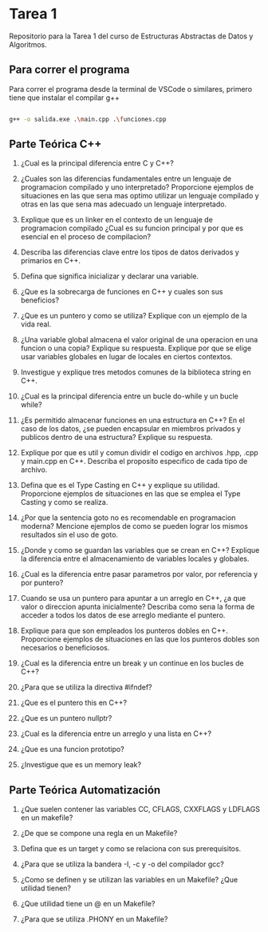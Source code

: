 # Tarea 1
Repositorio para la Tarea 1 del curso de Estructuras Abstractas de Datos y Algoritmos.


## Para correr el programa

Para correr el programa desde la terminal de VSCode o similares, primero tiene que instalar el compilar g++

```bash

g++ -o salida.exe .\main.cpp .\funciones.cpp

```




## Parte Teórica C++



1. ¿Cual es la principal diferencia entre C y C++?


2. ¿Cuales son las diferencias fundamentales entre un lenguaje de programacion compilado y uno interpretado?
Proporcione ejemplos de situaciones en las que serıa mas optimo utilizar un lenguaje compilado y otras en las que serıa mas adecuado un lenguaje interpretado.


3. Explique que es un linker en el contexto de un lenguaje de programacion compilado
¿Cual es su funcion principal y por que es esencial en el proceso de compilacion?


4. Describa las diferencias clave entre los tipos de datos derivados y primarios en C++.


5. Defina que significa inicializar y declarar una variable.


6. ¿Que es la sobrecarga de funciones en C++ y cuales son sus beneficios?


7. ¿Que es un puntero y como se utiliza? Explique con un ejemplo de la vida real.


8. ¿Una variable global almacena el valor original de una operacion en una funcion o una copia? Explique su respuesta. Explique por que se elige usar variables globales en lugar de locales en ciertos contextos.


9. Investigue y explique tres metodos comunes de la biblioteca string en C++.


10. ¿Cual es la principal diferencia entre un bucle do-while y un bucle while?


11. ¿Es permitido almacenar funciones en una estructura en C++? En el caso de los datos,
¿se pueden encapsular en miembros privados y publicos dentro de una estructura?
Explique su respuesta.


12. Explique por que es util y comun dividir el codigo en archivos .hpp, .cpp y main.cpp
en C++. Describa el proposito especıfico de cada tipo de archivo.


13. Defina que es el Type Casting en C++ y explique su utilidad. Proporcione ejemplos
de situaciones en las que se emplea el Type Casting y como se realiza.


14. ¿Por que la sentencia goto no es recomendable en programacion moderna? Mencione
ejemplos de como se pueden lograr los mismos resultados sin el uso de goto.


15. ¿Donde y como se guardan las variables que se crean en C++? Explique la diferencia
entre el almacenamiento de variables locales y globales.


16. ¿Cual es la diferencia entre pasar parametros por valor, por referencia y por puntero?


17. Cuando se usa un puntero para apuntar a un arreglo en C++, ¿a que valor o direccion
apunta inicialmente? Describa como serıa la forma de acceder a todos los datos de ese arreglo mediante el puntero.



18. Explique para que son empleados los punteros dobles en C++. Proporcione ejemplos de situaciones en las que los punteros dobles son necesarios o beneficiosos.


19. ¿Cual es la diferencia entre un break y un continue en los bucles de C++?


20. ¿Para que se utiliza la directiva #ifndef?


21. ¿Que es el puntero this en C++?


22. ¿Que es un puntero nullptr?


23. ¿Cual es la diferencia entre un arreglo y una lista en C++?


24. ¿Que es una funcion prototipo?


25. ¿Investigue que es un memory leak?




## Parte Teórica Automatización 




1. ¿Que suelen contener las variables CC, CFLAGS, CXXFLAGS y LDFLAGS en un
makefile?


2. ¿De que se compone una regla en un Makefile?


3. Defina que es un target y como se relaciona con sus prerequisitos.


4. ¿Para que se utiliza la bandera -I, -c y -o del compilador gcc?


5. ¿Como se definen y se utilizan las variables en un Makefile? ¿Que utilidad tienen?


6. ¿Que utilidad tiene un @ en un Makefile?


7. ¿Para que se utiliza .PHONY en un Makefile?

